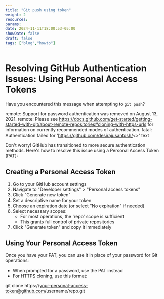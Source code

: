 ```yaml
---
title: "Git push using token"
weight: 2
resources:
params:
date: 2024-11-11T18:00:53-05:00
showDate: false
draft: false
tags: ["blog","howto"]
---
```


# Resolving GitHub Authentication Issues: Using Personal Access Tokens

Have you encountered this message when attempting to `git push`?


remote: Support for password authentication was removed on August 13, 2021.
remote: Please see https://docs.github.com/get-started/getting-started-with-git/about-remote-repositories#cloning-with-https-urls for information on currently recommended modes of authentication.
fatal: Authentication failed for 'https://github.com/desirajusantosh/<>'
text

Don't worry! GitHub has transitioned to more secure authentication methods. Here's how to resolve this issue using a Personal Access Token (PAT):

## Creating a Personal Access Token

1. Go to your GitHub account settings
2. Navigate to "Developer settings" > "Personal access tokens"
3. Click "Generate new token"
4. Set a descriptive name for your token
5. Choose an expiration date (or select "No expiration" if needed)
6. Select necessary scopes:
   - For most operations, the 'repo' scope is sufficient
   - This grants full control of private repositories
7. Click "Generate token" and copy it immediately

## Using Your Personal Access Token

Once you have your PAT, you can use it in place of your password for Git operations:

- When prompted for a password, use the PAT instead
- For HTTPS cloning, use this format:

git clone https://your-personal-access-token@github.com/username/repo.git
